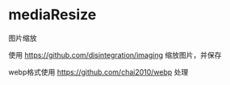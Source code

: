 # mediaResize
图片缩放

使用 https://github.com/disintegration/imaging 缩放图片，并保存

webp格式使用 https://github.com/chai2010/webp 处理
